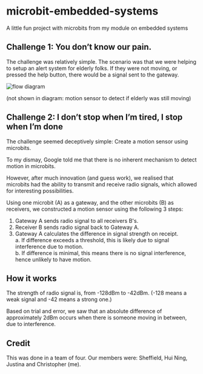 # microbit-embedded-systems
A little fun project with microbits from my module on embedded systems 

## Challenge 1: You don’t know our pain.

The challenge was relatively simple. The scenario was that we were helping to setup an alert system for elderly folks. If they were not moving, or pressed the help button, there would be a signal sent to the gateway. 

![flow diagram](https://i.ibb.co/ZMCmZfk/Screenshot-2020-10-17-at-1-55-56-AM.png)

(not shown in diagram: motion sensor to detect if elderly was still moving)

## Challenge 2:  I don’t stop when I’m tired, I stop when I’m done

The challenge seemed deceptively simple: Create a motion sensor using microbits.

To my dismay, Google told me that there is no inherent mechanism to detect motion in microbits.

However, after much innovation (and guess work), we realised that microbits had the ability to transmit and receive radio signals, which allowed for interesting possibilities.

Using one microbit (A) as a gateway, and the other microbits (B) as receivers, we constructed a motion sensor using the following 3 steps:
1. Gateway A sends radio signal to all receivers B's.
2. Receiver B sends radio signal back to Gateway A.
3. Gateway A calculates the difference in signal strength on receipt.
  </br> a. If difference exceeds a threshold, this is likely due to signal interference due to motion.
  </br> b. If difference is minimal, this means there is no signal interference, hence unlikely to have motion.

## How it works

The strength of radio signal is, from -128dBm to -42dBm. (-128 means a weak signal and -42 means a strong one.)

Based on trial and error, we saw that an absolute difference of  approximately 2dBm occurs when there is someone moving in between, due to interference.

## Credit

This was done in a team of four. Our members were: Sheffield, Hui Ning, Justina and Christopher (me).

